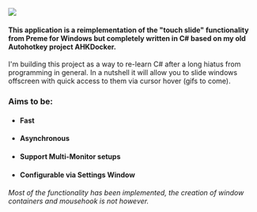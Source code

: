 ![](https://i.imgur.com/f40cZZH.png)
#### This application is a reimplementation of the "touch slide" functionality from Preme for Windows but completely written in C# based on my old Autohotkey project AHKDocker.
I'm building this project as a way to re-learn C# after a long hiatus from programming in general.
In a nutshell it will allow you to slide windows offscreen with quick access to them via cursor hover (gifs to come).

### Aims to be:
* #### Fast
* #### Asynchronous
* #### Support Multi-Monitor setups
* #### Configurable via Settings Window

###### Most of the functionality has been implemented, the creation of window containers and mousehook is not however.
